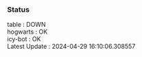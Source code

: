 ### Status


table : DOWN  
hogwarts : OK  
icy-bot : OK  
Latest Update : 2024-04-29 16:10:06.308557
